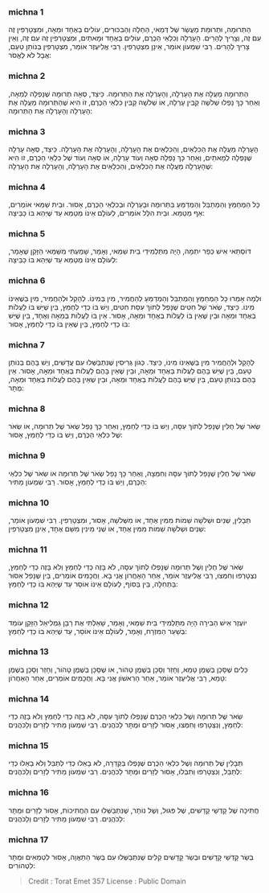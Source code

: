 
### michna 1
הַתְּרוּמָה, וּתְרוּמַת מַעֲשֵׂר שֶׁל דְּמַאי, הַחַלָּה וְהַבִּכּוּרִים, עוֹלִים בְּאֶחָד וּמֵאָה, וּמִצְטָרְפִין זֶה עִם זֶה, וְצָרִיךְ לְהָרִים. הָעָרְלָה וְכִלְאֵי הַכֶּרֶם, עוֹלִים בְּאֶחָד וּמָאתַיִם, וּמִצְטָרְפִין זֶה עִם זֶה, וְאֵין צָרִיךְ לְהָרִים. רַבִּי שִׁמְעוֹן אוֹמֵר, אֵינָן מִצְטָרְפִין. רַבִּי אֱלִיעֶזֶר אוֹמֵר, מִצְטָרְפִין בְּנוֹתֵן טַעַם, אֲבָל לֹא לֶאֱסֹר:

### michna 2
הַתְּרוּמָה מַעֲלָה אֶת הָעָרְלָה, וְהָעָרְלָה אֶת הַתְּרוּמָה. כֵּיצַד, סְאָה תְרוּמָה שֶׁנָּפְלָה לְמֵאָה, וְאַחַר כָּךְ נָפְלוּ שְׁלֹשָׁה קַבִּין עָרְלָה, אוֹ שְׁלֹשָׁה קַבִּין כִּלְאֵי הַכֶּרֶם, זוֹ הִיא שֶׁהַתְּרוּמָה מַעֲלָה אֶת הָעָרְלָה וְהָעָרְלָה אֶת הַתְּרוּמָה:

### michna 3
הָעָרְלָה מַעֲלָה אֶת הַכִּלְאַיִם, וְהַכִּלְאַיִם אֶת הָעָרְלָה, וְהָעָרְלָה אֶת הָעָרְלָה. כֵּיצַד, סְאָה עָרְלָה שֶׁנָּפְלָה לְמָאתַיִם, וְאַחַר כָּךְ נָפְלָה סְאָה וְעוֹד עָרְלָה, אוֹ סְאָה וְעוֹד שֶׁל כִּלְאֵי הַכֶּרֶם, זוֹ הִיא שֶׁהָעָרְלָה מַעֲלָה אֶת הַכִּלְאַיִם, וְהַכִּלְאַיִם אֶת הָעָרְלָה, וְהָעָרְלָה אֶת הָעָרְלָה:

### michna 4
כָּל הַמְחַמֵּץ וְהַמְתַבֵּל וְהַמְדַמֵּעַ בַּתְּרוּמָה וּבָעָרְלָה וּבְכִלְאֵי הַכֶּרֶם, אָסוּר. וּבֵית שַׁמַּאי אוֹמְרִים, אַף מְטַמֵּא. וּבֵית הִלֵּל אוֹמְרִים, לְעוֹלָם אֵינוֹ מְטַמֵּא עַד שֶׁיְּהֵא בּוֹ כַּבֵּיצָה:

### michna 5
דּוֹסְתַּאי אִישׁ כְּפַר יִתְמָה, הָיָה מִתַּלְמִידֵי בֵית שַׁמַּאי, וְאָמַר, שָׁמַעְתִּי מִשַּׁמַּאי הַזָּקֵן שֶׁאָמַר, לְעוֹלָם אֵינוֹ מְטַמֵּא עַד שֶׁיְּהֵא בּוֹ כַּבֵּיצָה:

### michna 6
וּלְמָה אָמְרוּ כָּל הַמְחַמֵּץ וְהַמְתַבֵּל וְהַמְדַמֵּעַ לְהַחֲמִיר, מִין בְּמִינוֹ. לְהָקֵל וּלְהַחֲמִיר, מִין בְּשֶׁאֵינוֹ מִינוֹ. כֵּיצַד, שְׂאֹר שֶׁל חִטִּים שֶׁנָּפַל לְתוֹךְ עִסַּת חִטִּים, וְיֵשׁ בּוֹ כְדֵי לְחַמֵּץ, בֵּין שֶׁיֵּשׁ בּוֹ לַעֲלוֹת בְּאֶחָד וּמֵאָה וּבֵין שֶׁאֵין בּוֹ לַעֲלוֹת בְּאֶחָד וּמֵאָה, אָסוּר. אֵין בּוֹ לַעֲלוֹת בְּמֵאָה וְאֶחָד, בֵּין שֶׁיֵּשׁ בּוֹ כְדֵי לְחַמֵּץ, בֵּין שֶׁאֵין בּוֹ כְדֵי לְחַמֵּץ, אָסוּר:

### michna 7
לְהָקֵל וּלְהַחֲמִיר מִין בְּשֶׁאֵינוֹ מִינוֹ, כֵּיצַד. כְּגוֹן גְּרִיסִין שֶׁנִּתְבַּשְּׁלוּ עִם עֲדָשִׁים, וְיֵשׁ בָּהֶם בְּנוֹתֵן טַעַם, בֵּין שֶׁיֵּשׁ בָּהֶם לַעֲלוֹת בְּאֶחָד וּמֵאָה, וּבֵין שֶׁאֵין בָּהֶם לַעֲלוֹת בְּאֶחָד וּמֵאָה, אָסוּר. אֵין בָּהֶם בְּנוֹתֵן טַעַם, בֵּין שֶׁיֵּשׁ בָּהֶם לַעֲלוֹת בְּאֶחָד וּמֵאָה, וּבֵין שֶׁאֵין בָּהֶם לַעֲלוֹת בְּאֶחָד וּמֵאָה, מֻתָּר:

### michna 8
שְׂאֹר שֶׁל חֻלִּין שֶׁנָּפַל לְתוֹךְ עִסָּה, וְיֵשׁ בּוֹ כְּדֵי לְחַמֵּץ, וְאַחַר כָּךְ נָפַל שְׂאֹר שֶׁל תְּרוּמָה, אוֹ שְׂאֹר שֶׁל כִּלְאֵי הַכֶּרֶם, וְיֵשׁ בּוֹ כְדֵי לְחַמֵּץ, אָסוּר:

### michna 9
שְׂאֹר שֶׁל חֻלִּין שֶׁנָּפַל לְתוֹךְ עִסָּה וְחִמְּצָהּ, וְאַחַר כָּךְ נָפַל שְׂאֹר שֶׁל תְּרוּמָה אוֹ שְׂאֹר שֶׁל כִּלְאֵי הַכֶּרֶם, וְיֵשׁ בּוֹ כְדֵי לְחַמֵּץ, אָסוּר. רַבִּי שִׁמְעוֹן מַתִּיר:

### michna 10
תְּבָלִין, שְׁנַיִם וּשְׁלֹשָׁה שֵׁמוֹת מִמִּין אֶחָד, אוֹ מִשְּׁלֹשָׁה, אָסוּר, וּמִצְטָרְפִין. רַבִּי שִׁמְעוֹן אוֹמֵר, שְׁנַיִם וּשְׁלֹשָׁה שֵׁמוֹת מִמִּין אֶחָד, אוֹ שְׁנֵי מִינִין מִשֵּׁם אֶחָד, אֵינָן מִצְטָרְפִין:

### michna 11
שְׂאֹר שֶׁל חֻלִּין וְשֶׁל תְּרוּמָה שֶׁנָּפְלוּ לְתוֹךְ עִסָּה, לֹא בָּזֶה כְדֵי לְחַמֵּץ וְלֹא בָּזֶה כְדֵי לְחַמֵּץ, נִצְטָרְפוּ וְחִמְּצוּ, רַבִּי אֱלִיעֶזֶר אוֹמֵר, אַחַר הָאַחֲרוֹן אֲנִי בָא. וַחֲכָמִים אוֹמְרִים, בֵּין שֶׁנָּפַל אִסּוּר בַּתְּחִלָּה, בֵּין בַּסּוֹף, לְעוֹלָם אֵינוֹ אוֹסֵר עַד שֶׁיְּהֵא בּוֹ כְדֵי לְחַמֵּץ:

### michna 12
יוֹעֶזֶר אִישׁ הַבִּירָה הָיָה מִתַּלְמִידֵי בֵּית שַׁמַּאי, וְאָמַר, שָׁאַלְתִּי אֶת רַבָּן גַּמְלִיאֵל הַזָּקֵן עוֹמֵד בְּשַׁעַר הַמִּזְרָח, וְאָמַר, לְעוֹלָם אֵינוֹ אוֹסֵר, עַד שֶׁיְּהֵא בּוֹ כְדֵי לְחַמֵּץ:

### michna 13
כֵּלִים שֶׁסָּכָן בְּשֶׁמֶן טָמֵא, וְחָזַר וְסָכָן בְּשֶׁמֶן טָהוֹר, אוֹ שֶׁסָּכָן בְּשֶׁמֶן טָהוֹר, וְחָזַר וְסָכָן בְּשֶׁמֶן טָמֵא, רַבִּי אֱלִיעֶזֶר אוֹמֵר, אַחַר הָרִאשׁוֹן אֲנִי בָּא. וַחֲכָמִים אוֹמְרִים, אַחַר הָאַחֲרוֹן:

### michna 14
שְׂאֹר שֶׁל תְּרוּמָה וְשֶׁל כִּלְאֵי הַכֶּרֶם שֶׁנָּפְלוּ לְתוֹךְ עִסָּה, לֹא בָזֶה כְדֵי לְחַמֵּץ וְלֹא בָזֶה כְדֵי לְחַמֵּץ, וְנִצְטָרְפוּ וְחִמְּצוּ, אָסוּר לְזָרִים וּמֻתָּר לַכֹּהֲנִים. רַבִּי שִׁמְעוֹן מַתִּיר לְזָרִים וְלַכֹּהֲנִים:

### michna 15
תְּבָלִין שֶׁל תְּרוּמָה וְשֶׁל כִּלְאֵי הַכֶּרֶם שֶׁנָּפְלוּ בַּקְּדֵרָה, לֹא בָאֵלוּ כְדֵי לְתַבֵּל וְלֹא בָאֵלּוּ כְדֵי לְתַבֵּל, וְנִצְטָרְפוּ וְתִבְּלוּ, אָסוּר לְזָרִים וּמֻתָּר לַכֹּהֲנִים. רַבִּי שִׁמְעוֹן מַתִּיר לְזָרִים וְלַכֹּהֲנִים:

### michna 16
חֲתִיכָה שֶׁל קָדְשֵׁי קָדָשִׁים, שֶׁל פִּגּוּל, וְשֶׁל נוֹתָר, שֶׁנִּתְבַּשְּׁלוּ עִם הַחֲתִיכוֹת, אָסוּר לְזָרִים וּמֻתָּר לַכֹּהֲנִים. רַבִּי שִׁמְעוֹן מַתִּיר לְזָרִים וְלַכֹּהֲנִים:

### michna 17
בְּשַׂר קָדְשֵׁי קָדָשִׁים וּבְשַׂר קָדָשִׁים קַלִּים שֶׁנִּתְבַּשְּׁלוּ עִם בְּשַׂר הַתַּאֲוָה, אָסוּר לִטְמֵאִים וּמֻתָּר לִטְהוֹרִים:

>Credit : Torat Emet 357
>License : Public Domain 